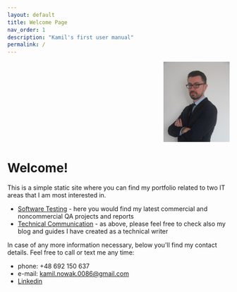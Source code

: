 ```yaml
---
layout: default
title: Welcome Page
nav_order: 1
description: "Kamil's first user manual"
permalink: /
---
```

<div align="right">
    <img src="./docs/images/KamilNowakCV3.jpg" width="150" height="182">
</div>

# Welcome!

This is a simple static site where you can find my portfolio related to two IT areas that I am most interested in.

* [Software Testing](..Software_Testing/index.md) - here you would find my latest commercial and noncommercial QA projects and reports 
* [Technical Communication](..Technical_Communication/index.md) - as above, please feel free to check also my blog and guides I have created as a technical writer

In case of any more information necessary, below you'll find my contact details. Feel free to call or text me any time:
* phone: +48 692 150 637
* e-mail: kamil.nowak.0086@gmail.com
* [Linkedin](https://www.linkedin.com/in/kamil-nowak-7bb6351b7/)